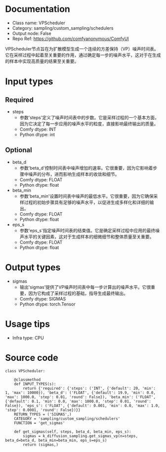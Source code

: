 # Documentation
- Class name: VPScheduler
- Category: sampling/custom_sampling/schedulers
- Output node: False
- Repo Ref: https://github.com/comfyanonymous/ComfyUI

VPScheduler节点旨在为扩散模型生成一个连续的方差保持（VP）噪声时间表。它在采样过程中起着至关重要的作用，通过确定每一步的噪声水平，这对于在生成的样本中实现高质量的结果至关重要。

# Input types
## Required
- steps
    - 参数'steps'定义了噪声时间表中的步数。它是采样过程的一个基本方面，因为它决定了每一步应用的噪声水平的粒度，直接影响最终输出的质量。
    - Comfy dtype: INT
    - Python dtype: int
## Optional
- beta_d
    - 参数'beta_d'控制时间表中噪声增加的速率。它很重要，因为它影响着步骤中噪声的分布，进而影响生成样本的收敛和细节。
    - Comfy dtype: FLOAT
    - Python dtype: float
- beta_min
    - 参数'beta_min'设置时间表中噪声的最低水平。它很重要，因为它确保采样过程的初始步骤具有足够的噪声水平，以促进生成多样化和详细的输出。
    - Comfy dtype: FLOAT
    - Python dtype: float
- eps_s
    - 参数'eps_s'指定噪声时间表的结束值。它是确定采样过程中应用的最终噪声水平的关键因素，这对于生成样本的细微细节和整体质量至关重要。
    - Comfy dtype: FLOAT
    - Python dtype: float

# Output types
- sigmas
    - 输出'sigmas'提供了VP噪声时间表中每一步计算出的噪声水平。它很重要，因为它构成了采样过程的基础，指导生成最终输出。
    - Comfy dtype: SIGMAS
    - Python dtype: torch.Tensor

# Usage tips
- Infra type: CPU

# Source code
```
class VPScheduler:

    @classmethod
    def INPUT_TYPES(s):
        return {'required': {'steps': ('INT', {'default': 20, 'min': 1, 'max': 10000}), 'beta_d': ('FLOAT', {'default': 19.9, 'min': 0.0, 'max': 1000.0, 'step': 0.01, 'round': False}), 'beta_min': ('FLOAT', {'default': 0.1, 'min': 0.0, 'max': 1000.0, 'step': 0.01, 'round': False}), 'eps_s': ('FLOAT', {'default': 0.001, 'min': 0.0, 'max': 1.0, 'step': 0.0001, 'round': False})}}
    RETURN_TYPES = ('SIGMAS',)
    CATEGORY = 'sampling/custom_sampling/schedulers'
    FUNCTION = 'get_sigmas'

    def get_sigmas(self, steps, beta_d, beta_min, eps_s):
        sigmas = k_diffusion_sampling.get_sigmas_vp(n=steps, beta_d=beta_d, beta_min=beta_min, eps_s=eps_s)
        return (sigmas,)
```